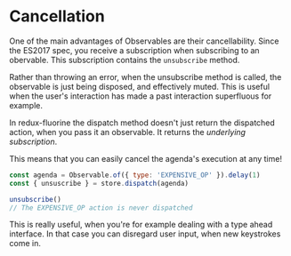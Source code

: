 # Cancellation

One of the main advantages of Observables are their cancellability. Since the ES2017
spec, you receive a subscription when subscribing to an obervable. This subscription
contains the `unsubscribe` method.

Rather than throwing an error, when the unsubscribe method is called, the observable
is just being disposed, and effectively muted. This is useful when the user's interaction
has made a past interaction superfluous for example.

In redux-fluorine the dispatch method doesn't just return the dispatched action, when you
pass it an observable. It returns the *underlying subscription*.

This means that you can easily cancel the agenda's execution at any time!

```js
const agenda = Observable.of({ type: 'EXPENSIVE_OP' }).delay(1)
const { unsuscribe } = store.dispatch(agenda)

unsubscribe()
// The EXPENSIVE_OP action is never dispatched
```

This is really useful, when you're for example dealing with a type ahead interface. In
that case you can disregard user input, when new keystrokes come in.


